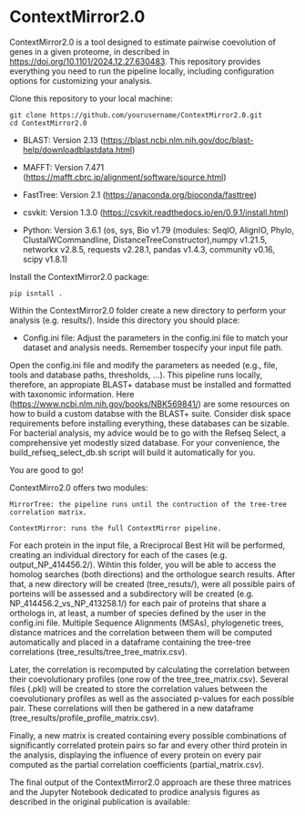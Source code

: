 # ContextMirror2.0 

ContextMirror2.0 is a tool designed to estimate pairwise coevolution of genes in a given proteome, in described in https://doi.org/10.1101/2024.12.27.630483. This repository provides everything you need to run the pipeline locally, including configuration options for customizing your analysis.

Clone this repository to your local machine:

    git clone https://github.com/yourusername/ContextMirror2.0.git
    cd ContextMirror2.0

- BLAST: Version 2.13 (https://blast.ncbi.nlm.nih.gov/doc/blast-help/downloadblastdata.html)
- MAFFT: Version 7.471 (https://mafft.cbrc.jp/alignment/software/source.html)
- FastTree: Version 2.1 (https://anaconda.org/bioconda/fasttree)
- csvkit: Version 1.3.0 (https://csvkit.readthedocs.io/en/0.9.1/install.html)

- Python: Version 3.6.1 (os, sys, Bio v1.79 (modules: SeqIO, AlignIO, Phylo, ClustalWCommandline, DistanceTreeConstructor),numpy v1.21.5, networkx v2.8.5, requests v2.28.1, pandas v1.4.3, community v0.16, scipy v1.8.1)

Install the ContextMirror2.0 package:

    pip isntall .

Within the ContextMirror2.0 folder create a new directory to perform your analysis (e.g. results/). Inside this directory you should place:

* Config.ini file: Adjust the parameters in the config.ini file to match your dataset and analysis needs. Remember tospecify your input file path.

Open the config.ini file and modify the parameters as needed (e.g., file, tools and database paths, thresholds, ...). This pipeline runs locally, therefore, an appropiate BLAST+ database must be installed and formatted with taxonomic information. Here (https://www.ncbi.nlm.nih.gov/books/NBK569841/) are some resources on how to build a custom databse with the BLAST+ suite. Consider disk space requirements before installing everything, these databases can be sizable. For bacterial analysis, my advice would be to go with the Refseq Select, a comprehensive yet modestly sized database. For your convenience, the build_refseq_select_db.sh script will build it automatically for you.

You are good to go!

ContextMirro2.0 offers two modules:

    MirrorTree: the pipeline runs until the contruction of the tree-tree correlation matrix.
    
    ContextMirror: runs the full ContextMirror pipeline.

For each protein in the input file, a Rreciprocal Best Hit will be performed, creating an individual directory for each of the cases (e.g. output_NP_414456.2/). Wihtin this folder, you will be able to access the homolog searches (both directions) and the orthologue search results. After that, a new directory will be created (tree_resuts/), were all possible pairs of porteins will be assessed and a subdirectory will be created (e.g. NP_414456.2_vs_NP_413258.1/) for each pair of proteins that share a orthologs in, at least, a number of species defined by the user in the config.ini file. Multiple Sequence Alignments (MSAs), phylogenetic trees, distance matrices and the correlation between them will be computed automatically and placed in a dataframe containing the tree-tree correlations (tree_results/tree_tree_matrix.csv).

Later, the correlation is recomputed by calculating the correlation between their coevolutionary profiles (one row of the tree_tree_matrix.csv). Several files (.pkl) will be created to store the correlation values between the coevolutionary profiles as well as the associated p-values for each possible pair. These correlations will then be gathered in a new dataframe (tree_results/profile_profile_matrix.csv).

Finally, a new matrix is created containing every possible combinations of significantly correlated protein pairs so far and every other third protein in the analysis, displaying the influence of every protein on every pair computed as the partial correlation coefficients (partial_matrix.csv).

The final output of the ContextMirror2.0 approach are these three matrices and the Jupyter Notebook dedicated to prodice analysis figures as described in the original publication is available:



